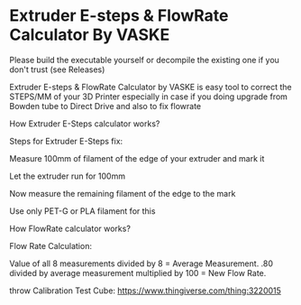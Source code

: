 # Extruder E-steps & FlowRate Calculator By VASKE
Please build the executable yourself or decompile the existing one if you don't trust (see Releases)

Extruder E-steps & FlowRate Calculator by VASKE is easy tool to correct the STEPS/MM of your 3D Printer especially in case if you doing upgrade from Bowden tube to Direct Drive and also to fix flowrate

How Extruder E-Steps calculator works?

Steps for Extruder E-Steps fix:

Measure 100mm of filament of the edge of your extruder and mark it

Let the extruder run for 100mm

Now measure the remaining filament of the edge to the mark

Use only PET-G or PLA filament for this


How FlowRate calculator works?

Flow Rate Calculation:

Value of all 8 measurements divided by 8 = Average Measurement. 
.80 divided by average measurement multiplied by 100 = New Flow Rate. 

throw Calibration Test Cube: https://www.thingiverse.com/thing:3220015
